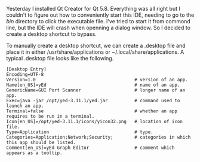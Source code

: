 Yesterday I installed Qt Creator for Qt 5.8. Everything was all right but I couldn't to figure out how to conveniently start this IDE, needing to go to the *bin* directory to click the executable file. I've tried to start it from commond line, but the IDE will crash when openning a dialog window. So I decided to create a desktop shortcut to bypass.

To manually create a desktop shortcut, we can create a .desktop file and place it in either /usr/share/applications or ~/.local/share/applications. A typical .desktop file looks like the following.

	[Desktop Entry]
	Encoding=UTF-8
	Version=1.0                                     # version of an app.
	Name[en_US]=yEd                                 # name of an app.
	GenericName=GUI Port Scanner                    # longer name of an app.
	Exec=java -jar /opt/yed-3.11.1/yed.jar          # command used to launch an app.
	Terminal=false                                  # whether an app requires to be run in a terminal.
	Icon[en_US]=/opt/yed-3.11.1/icons/yicon32.png   # location of icon file.
	Type=Application                                # type.
	Categories=Application;Network;Security;        # categories in which this app should be listed.
	Comment[en_US]=yEd Graph Editor                 # comment which appears as a tooltip.
